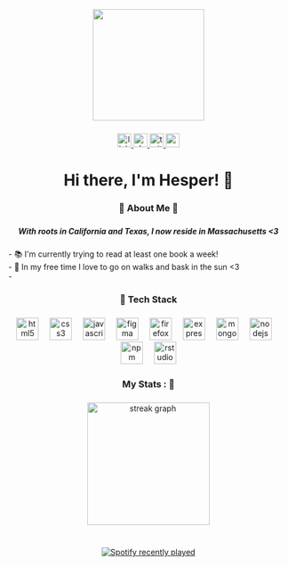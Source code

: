<div align="center">
  <img height="200" src="https://i.pinimg.com/originals/c2/04/78/c2047855b98271c65a5746ec5e52d8a5.gif"  />
</div>

###

<div align="center">
  <a href="https://www.linkedin.com/in/hesperkt/" target="_blank">
    <img src="https://img.shields.io/static/v1?message=LinkedIn&logo=linkedin&label=&color=rgb(85%20107%2047)&logoColor=rgb(244%20240%20234)&labelColor=&style=for-the-badge" height="25" alt="linkedin logo"  />
  </a>
  <a href="https://resilient.slack.com/team/U08CM51B79N" target="_blank">
    <img src="https://img.shields.io/static/v1?message=Slack&logo=slack&label=&color=rgb(22%2039%2024)&logoColor=rgb(244%20240%20234)&labelColor=&style=for-the-badge" height="25" alt="slack logo"  />
  </a>
  <a href="https://x.com/hesperkt" target="_blank">
    <img src="https://img.shields.io/static/v1?message=Twitter&logo=twitter&label=&color=rgb(85%20107%2047)&logoColor=rgb(244%20240%20234)&labelColor=&style=for-the-badge" height="25" alt="twitter logo"  />
  </a>
  <a href="mailto:hk3@wellesley.edu" target="_blank">
    <img src="https://img.shields.io/static/v1?message=Gmail&logo=gmail&label=&color=rgb(22%2039%2024)&logoColor=rgb(244%20240%20234)&labelColor=&style=for-the-badge" height="25" alt="gmail logo"  />
  </a>
</div>

###

<h1 align="center">Hi there, I'm Hesper! 🌻</h1>

###

<h3 align="center">🌟 About Me 🌟</h3>

###
<h5 align="center">With roots in California and Texas, I now reside in Massachusetts <3</h5>
<p align="left"> - 📚 I'm currently trying to read at least one book a week!<br>- 🌿 In my free time I love to go on walks and bask in the sun <3<br>- 

###

<h3 align="center">🌈 Tech Stack</h3>

###

<div align="center">
  <img src="https://cdn.jsdelivr.net/gh/devicons/devicon/icons/html5/html5-original.svg" height="40" alt="html5 logo"  />
  <img width="12" />
  <img src="https://cdn.jsdelivr.net/gh/devicons/devicon/icons/css3/css3-original.svg" height="40" alt="css3 logo"  />
  <img width="12" />
  <img src="https://cdn.jsdelivr.net/gh/devicons/devicon/icons/javascript/javascript-plain.svg" height="40" alt="javascript logo"  />
  <img width="12" />
  <img src="https://cdn.jsdelivr.net/gh/devicons/devicon/icons/figma/figma-original.svg" height="40" alt="figma logo"  />
  <img width="12" />
  <img src="https://cdn.jsdelivr.net/gh/devicons/devicon/icons/firefox/firefox-original.svg" height="40" alt="firefox logo"  />
  <img width="12" />
  <img src="https://cdn.jsdelivr.net/gh/devicons/devicon/icons/express/express-original-wordmark.svg" height="40" alt="express logo"  />
  <img width="12" />
  <img src="https://cdn.jsdelivr.net/gh/devicons/devicon/icons/mongodb/mongodb-original.svg" height="40" alt="mongodb logo"  />
  <img width="12" />
  <img src="https://cdn.jsdelivr.net/gh/devicons/devicon/icons/nodejs/nodejs-original.svg" height="40" alt="nodejs logo"  />
  <img width="12" />
  <img src="https://cdn.jsdelivr.net/gh/devicons/devicon/icons/npm/npm-original-wordmark.svg" height="40" alt="npm logo"  />
  <img width="12" />
  <img src="https://cdn.jsdelivr.net/gh/devicons/devicon/icons/rstudio/rstudio-original.svg" height="40" alt="rstudio logo"  />
</div>

###

<h3 align="center">My Stats : 🐛</h3>

###

<div align="center">
  <img src="https://streak-stats.demolab.com?user=hesperkt&locale=en&mode=daily&theme=dark&hide_border=false&border_radius=5&order=3" height="220" alt="streak graph"  />
</div>

###

<br clear="both">

<div align="center">
  <a href="https://open.spotify.com/user/hesper15">
    <img src="https://spotify-recently-played-readme.vercel.app/api?user=hesper15&count=5&unique=true" alt="Spotify recently played"  />
  </a>
</div>

###
